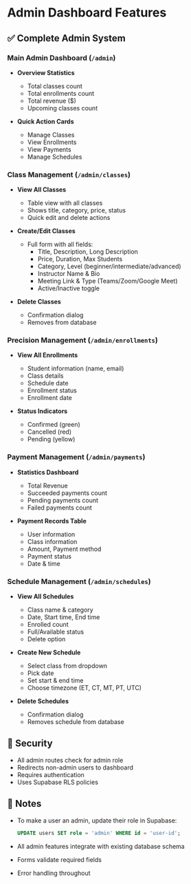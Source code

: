 # Admin Dashboard Features

## ✅ Complete Admin System

### Main Admin Dashboard (`/admin`)
- **Overview Statistics**
  - Total classes count
  - Total enrollments count
  - Total revenue ($)
  - Upcoming classes count
  
- **Quick Action Cards**
  - Manage Classes
  - View Enrollments
  - View Payments
  - Manage Schedules

### Class Management (`/admin/classes`)
- **View All Classes**
  - Table view with all classes
  - Shows title, category, price, status
  - Quick edit and delete actions
  
- **Create/Edit Classes**
  - Full form with all fields:
    - Title, Description, Long Description
    - Price, Duration, Max Students
    - Category, Level (beginner/intermediate/advanced)
    - Instructor Name & Bio
    - Meeting Link & Type (Teams/Zoom/Google Meet)
    - Active/Inactive toggle
  
- **Delete Classes**
  - Confirmation dialog
  - Removes from database

### Precision Management (`/admin/enrollments`)
- **View All Enrollments**
  - Student information (name, email)
  - Class details
  - Schedule date
  - Enrollment status
  - Enrollment date
  
- **Status Indicators**
  - Confirmed (green)
  - Cancelled (red)
  - Pending (yellow)

### Payment Management (`/admin/payments`)
- **Statistics Dashboard**
  - Total Revenue
  - Succeeded payments count
  - Pending payments count
  - Failed payments count
  
- **Payment Records Table**
  - User information
  - Class information
  - Amount, Payment method
  - Payment status
  - Date & time

### Schedule Management (`/admin/schedules`)
- **View All Schedules**
  - Class name & category
  - Date, Start time, End time
  - Enrolled count
  - Full/Available status
  - Delete option
  
- **Create New Schedule**
  - Select class from dropdown
  - Pick date
  - Set start & end time
  - Choose timezone (ET, CT, MT, PT, UTC)
  
- **Delete Schedules**
  - Confirmation dialog
  - Removes schedule from database

## 🔐 Security

- All admin routes check for admin role
- Redirects non-admin users to dashboard
- Requires authentication
- Uses Supabase RLS policies

## 📝 Notes

- To make a user an admin, update their role in Supabase:
  ```sql
  UPDATE users SET role = 'admin' WHERE id = 'user-id';
  ```

- All admin features integrate with existing database schema
- Forms validate required fields
- Error handling throughout

